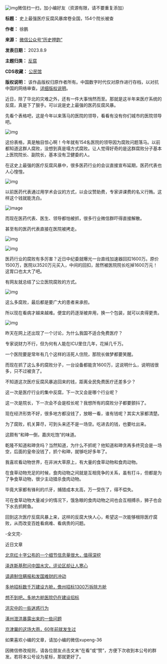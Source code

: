 ![img](https://chinadigitaltimes.net/chinese/files/2023/08/post-699200-64d2effac6faf.)微信扫一扫，加小编好友（资源有限，请不要重复添加）


**标题：** 史上最强医疗反腐风暴席卷全国，154个院长被查  

**作者：** 徐鹏  

**来源：** [微信公众号“历史押韵”](https://mp.weixin.qq.com/s/Z75CmDY30yzAhc1gFOx5zA)  

**发表日期：** 2023.8.9  

**主题归类：** [反腐](https://chinadigitaltimes.net/chinese/tag/反腐)  

**CDS收藏：** [公民馆](https://chinadigitaltimes.net/space/%E5%85%AC%E6%B0%91%E9%A6%86)  

**版权说明：** 该作品版权归原作者所有。中国数字时代仅对原作进行存档，以对抗中国的网络审查。[详细版权说明](https://chinadigitaltimes.net/chinese/copyright)。


近日，除了华北的灾难之外，还有一件大事悄然而至。那就是这半年来医疗系统的反腐，真是下了狠手。可以说是史上最强的医药反腐风暴。


先看个表格吧，这是今年以来落马的医院的领导，看看有没有你们城市的医院领导吧。


![img](https://chinadigitaltimes.net/chinese/files/2023/08/post-699200-64d2eefa57836.)


这份表格，真是触目惊心啊！今年就有154名医院的领导因为腐败问题落马。以前都知道这群人腐败，没想到真是塌方式腐败。让人觉得好奇的是这群腐败分子基本上医院院长、副院长，基本没有卫健委的人。


在这史上最强的医疗反腐风暴中，很多医药行业的会议直接宣布延期，医药代表也人心惶惶。


![img](https://chinadigitaltimes.net/chinese/files/2023/08/post-699200-64d2eefa63508.)


以前医药代表通过用学术会议的方式，以会议赞助费，专家讲课费的名义行贿。这样这个钱就能洗白。


![image](https://chinadigitaltimes.net/chinese/files/2023/08/post-699200-64d2eefa708f6.)


而现在医药代表、医生、领导都怕被抓，很多行业微信群吓得直接解散。


甚至有的医药代表直接在医院被拷走。


![img](https://chinadigitaltimes.net/chinese/files/2023/08/post-699200-64d2eefa7bfc4.)  

![img](https://chinadigitaltimes.net/chinese/files/2023/08/post-699200-64d2eefa85e65.)


医药行业的腐败有多厉害？近日中纪委就曝光一台直线加速器回扣1600万。原价1500万，医院以3520万元买入，中间的回扣，居然被医院院长吃掉1600万元！这胃口也太大了吧。


有网友就总结了公立医院腐败的方式。


![img](https://chinadigitaltimes.net/chinese/files/2023/08/post-699200-64d2eefa905e2.)


这么多腐败，最后都是要广大的患者来承担。


所以现在看病才越来越难。便宜的药逐渐被弃用，换一个包装，就可以卖得更贵。


![img](https://chinadigitaltimes.net/chinese/files/2023/08/post-699200-64d2eefa99be5.)


昨天在网上还出现了一个讨论，为什么我国不适合免费医疗？


专家说财力不行，但为何有人能在ICU里住几年，花掉几千万。


一个医院要是常年有几个这样的活死人住院，那院长做梦都要笑醒。


而现在抓了这么多的腐败分子，一台设备都能贪1600万，这说明什么，说明钱很多，只不过被贪了。


不知道这次医疗反腐风暴追回来的钱，距离全民免费医疗还差多少？


这一次是医疗行业的集中反腐，下一次又会是哪个行业呢？


这一次是院长，下一次会不会是校长呢？我想所有的腐败分子都要颤抖了。


现在经济形势不好，很多地方都没钱了，放眼一看，谁有钱呢？其实大家都清楚。


为了腐败，机关算尽，可到头来还不是一场空。吃进去的钱，也要吐出来。


这颇有“和珅一倒，嘉庆吃饱”的味道。


乾隆不知道和珅贪吗？当然知道，为什么不抓呢？他知道和珅贪再多终究会是一场空，后面的皇帝没钱了，抓个和珅，就够吃好多年了。


我喜欢看动物世界，在非洲大草原上，有大量的食草动物和食肉动物。


在食草动物充足的时候，食肉动物之间就是互相竞争的关系，虽有打斗，但都是为了争食草动物，很少主动猎杀食肉动物。


毕竟大家都有锋利的爪牙，捕猎成本太高，万一受伤了，得不偿失。


可在食草动物大量减少的情况下，饿急眼的食肉动物之间也会互相搏杀，狮子也会下水去抓鳄鱼。


回到这次医疗反腐风暴上来，这样的反腐大快人心，希望这一次能够根除医疗腐败，从而改变百姓看病难、看病贵的问题。


-全文完-


近日文章


[北京红十字公布的一个细节信息量很大，值得深挖](https://mp.weixin.qq.com/s?__biz=MzkxNDM5NjY1OA==&mid=2247484080&idx=1&sn=65b1db290fb5c7be3492866a88d2e90a&scene=21#wechat_redirect)


[泽连斯基慰问中国水灾，评论区却让人寒心](https://mp.weixin.qq.com/s?__biz=MzkwMzM1NDkzMg==&mid=2247485626&idx=1&sn=fb32fec22b7d6723acec4dfa1c0dd258&scene=21#wechat_redirect)


[请遏制住瞒报和发国难财的冲动](https://mp.weixin.qq.com/s?__biz=MzkwMzM1NDkzMg==&mid=2247485621&idx=1&sn=32d3487e2c0385ea2b2628ea5c2bdeea&scene=21#wechat_redirect)


[多地招标数千万建设方舱，儋州招标1300万拆除方舱](https://mp.weixin.qq.com/s?__biz=MzkwNDQwNTc3Ng==&mid=2247484638&idx=1&sn=1ee7edaaf3aa4fd9ba2a05de54fa7cf6&scene=21#wechat_redirect)


[想不到吧，多地方舱医院仍在建设招标](https://mp.weixin.qq.com/s?__biz=MzkwMzM1NDkzMg==&mid=2247485616&idx=1&sn=3dc22001b6e3b6e9bee1c45e264f8912&scene=21#wechat_redirect)


[洪灾中的一些迷惑行为](https://mp.weixin.qq.com/s?__biz=MzkwMzM1NDkzMg==&mid=2247485610&idx=1&sn=c7256923c21e56765840dbb7dc71157a&scene=21#wechat_redirect)


[涿州泄洪暴露出来的一些问题](https://mp.weixin.qq.com/s?__biz=MzkwMzM1NDkzMg==&mid=2247485605&idx=1&sn=c99e992ee0765bd8ac197e260a177c16&scene=21#wechat_redirect)


[京津冀的这场大雨，60年前就发生过](https://mp.weixin.qq.com/s?__biz=MzkwMzM1NDkzMg==&mid=2247485598&idx=1&sn=937d3103246285170c58cfd5dda710f8&scene=21#wechat_redirect)


如果喜欢小编的文章，请加小编的微信xupeng-36


因微信修改规则，请各位朋友点击文末“在看”或“赞”，方便下次收到本公号的群发。若将本公号设为星标，那就更好了。



